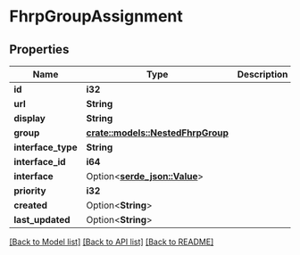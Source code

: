 # FhrpGroupAssignment

## Properties

Name | Type | Description | Notes
------------ | ------------- | ------------- | -------------
**id** | **i32** |  | [readonly]
**url** | **String** |  | [readonly]
**display** | **String** |  | [readonly]
**group** | [**crate::models::NestedFhrpGroup**](NestedFHRPGroup.md) |  | 
**interface_type** | **String** |  | 
**interface_id** | **i64** |  | 
**interface** | Option<[**serde_json::Value**](.md)> |  | [readonly]
**priority** | **i32** |  | 
**created** | Option<**String**> |  | [readonly]
**last_updated** | Option<**String**> |  | [readonly]

[[Back to Model list]](../README.md#documentation-for-models) [[Back to API list]](../README.md#documentation-for-api-endpoints) [[Back to README]](../README.md)


